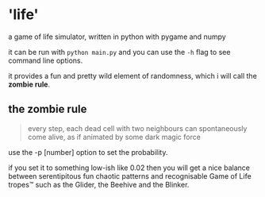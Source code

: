 # 'life'

a game of life simulator, written in python with pygame and numpy

it can be run with ````python main.py```` and you can use the ````-h```` flag to see command line options.

it provides a fun and pretty wild element of randomness, which i will call the __zombie rule__.

## the zombie rule
> every step, each dead cell with two neighbours can spontaneously come alive, as if animated by some dark magic force

use the -p [number] option to set the probability.

if you set it to something low-ish like 0.02 then you will get a nice balance between serentipitous fun chaotic patterns and recognisable Game of Life tropes™ such as the Glider, the Beehive and the Blinker.
